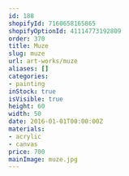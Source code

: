 ```yaml
---
id: 188
shopifyId: 7160658165865
shopifyOptionId: 41114773192809
order: 370
title: Muze
slug: muze
url: art-works/muze
aliases: []
categories:
- painting
inStock: true
isVisible: true
height: 60
width: 50
date: 2016-01-01T00:00:00Z
materials:
- acrylic
- canvas
price: 700
mainImage: muze.jpg
---
```

